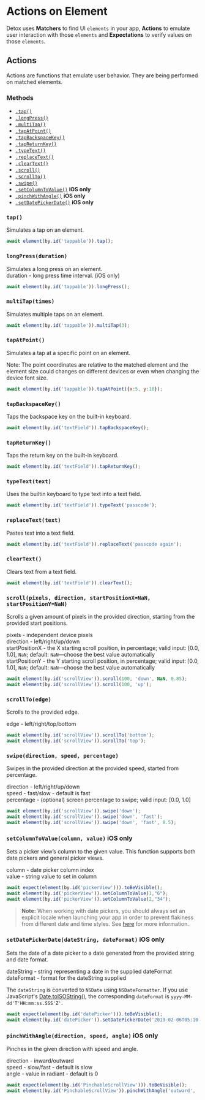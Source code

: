 # Actions on Element

Detox uses **Matchers** to find UI `elements` in your app, **Actions** to emulate user interaction with those `elements` and **Expectations** to verify values on those `elements`.


## Actions
Actions are functions that emulate user behavior. They are being performed on matched elements.

### Methods

- [`.tap()`](#tap)
- [`.longPress()`](#longpressduration)
- [`.multiTap()`](#multitaptimes)
- [`.tapAtPoint()`](#tapatpoint)
- [`.tapBackspaceKey()`](#tapbackspacekey)
- [`.tapReturnKey()`](#tapreturnkey)
- [`.typeText()`](#typetexttext)
- [`.replaceText()`](#replacetexttext)
- [`.clearText()`](#cleartext)
- [`.scroll()`](#scrollpixels-direction-startpositionxnan-startpositionynan)
- [`.scrollTo()`](#scrolltoedge)
- [`.swipe()`](#swipedirection-speed-percentage)
- [`.setColumnToValue()`](#setcolumntovaluecolumn-value--ios-only) **iOS only**
- [`.pinchWithAngle()`](#pinchwithangledirection-speed-angle--ios-only) **iOS only**
- [`.setDatePickerDate()`](#setdatepickerdatedatestring-dateformat--ios-only) **iOS only**


### `tap()`
Simulates a tap on an element.

```js
await element(by.id('tappable')).tap();
```

### `longPress(duration)`
Simulates a long press on an element.  
duration - long press time interval. (iOS only)

```js
await element(by.id('tappable')).longPress();
```

### `multiTap(times)`
Simulates multiple taps on an element.

```js
await element(by.id('tappable')).multiTap(3);
```
### `tapAtPoint()`
Simulates a tap at a specific point on an element.

Note: The point coordinates are relative to the matched element and the element size could changes on different devices or even when changing the device font size.

```js
await element(by.id('tappable')).tapAtPoint({x:5, y:10});
```

### `tapBackspaceKey()`
Taps the backspace key on the built-in keyboard.

```js
await element(by.id('textField')).tapBackspaceKey();
```

### `tapReturnKey()`
Taps the return key on the built-in keyboard.

```js
await element(by.id('textField')).tapReturnKey();
```

### `typeText(text)`
Uses the builtin keyboard to type text into a text field.

```js
await element(by.id('textField')).typeText('passcode');
```

### `replaceText(text)`

Pastes text into a text field.

```js
await element(by.id('textField')).replaceText('passcode again');
```

### `clearText()`
Clears text from a text field.

```js
await element(by.id('textField')).clearText();
```

### `scroll(pixels, direction, startPositionX=NaN, startPositionY=NaN)`

Scrolls a given amount of pixels in the provided direction, starting from the provided start positions.  

pixels - independent device pixels  
direction - left/right/up/down  
startPositionX - the X starting scroll position, in percentage; valid input: [0.0, 1.0], `NaN`; default: `NaN`—choose the best value automatically  
startPositionY - the Y starting scroll position, in percentage; valid input: [0.0, 1.0], `NaN`; default: `NaN`—choose the best value automatically  

```js
await element(by.id('scrollView')).scroll(100, 'down', NaN, 0.85);
await element(by.id('scrollView')).scroll(100, 'up');
```

### `scrollTo(edge)`

Scrolls to the provided edge.   

edge - left/right/top/bottom  

```js
await element(by.id('scrollView')).scrollTo('bottom');
await element(by.id('scrollView')).scrollTo('top');
```

### `swipe(direction, speed, percentage)`

Swipes in the provided direction at the provided speed, started from percentage.

direction - left/right/up/down  
speed - fast/slow - default is fast  
percentage - (optional) screen percentage to swipe; valid input: [0.0, 1.0]  

```js
await element(by.id('scrollView')).swipe('down');
await element(by.id('scrollView')).swipe('down', 'fast');
await element(by.id('scrollView')).swipe('down', 'fast', 0.5);
```
### `setColumnToValue(column, value)`  iOS only

Sets a picker view’s column to the given value. This function supports both date pickers and general picker views.  

column - date picker column index  
value - string value to set in column  

```js
await expect(element(by.id('pickerView'))).toBeVisible();
await element(by.id('pickerView')).setColumnToValue(1,"6");
await element(by.id('pickerView')).setColumnToValue(2,"34");
```

>  **Note:** When working with date pickers, you should always set an explicit locale when launching your app in order to prevent flakiness from different date and time styles. See [here](https://github.com/wix/Detox/blob/master/docs/APIRef.DeviceObjectAPI.md#9-launch-with-a-specific-language-ios-only) for more information.

### `setDatePickerDate(dateString, dateFormat)`  iOS only

Sets the date of a date picker to a date generated from the provided string and date format.  

dateString - string representing a date in the supplied dateFormat  
dateFormat - format for the dateString supplied

The `dateString` is converted to `NSDate` using `NSDateFormatter`. If you use JavaScript's [Date.toISOString()](https://developer.mozilla.org/en-US/docs/Web/JavaScript/Reference/Global_Objects/Date/toISOString), the corresponding `dateFormat` is `yyyy-MM-dd'T'HH:mm:ss.SSS'Z'`.

```js
await expect(element(by.id('datePicker'))).toBeVisible();
await element(by.id('datePicker')).setDatePickerDate('2019-02-06T05:10:00-08:00', "yyyy-MM-dd'T'HH:mm:ssZZZZZ");
```

### `pinchWithAngle(direction, speed, angle)`  iOS only

Pinches in the given direction with speed and angle.

direction - inward/outward  
speed - slow/fast - default is slow  
angle - value in radiant - default is 0  

```js
await expect(element(by.id('PinchableScrollView'))).toBeVisible();
await element(by.id('PinchableScrollView')).pinchWithAngle('outward', 'slow', 0);
```
